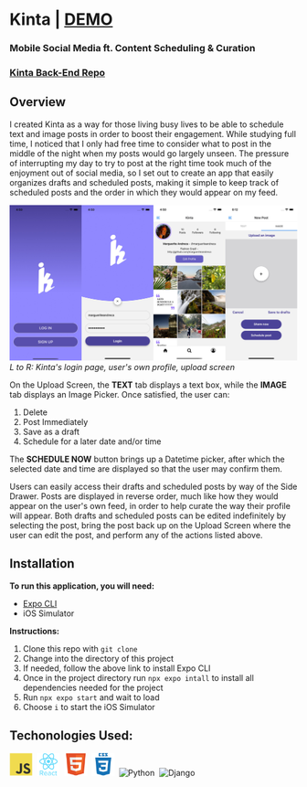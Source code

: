 # Kinta | [DEMO](https://www.loom.com/share/8a800d34d0174fca9a4a1f6c2376ca24)

### Mobile Social Media ft. Content Scheduling & Curation 
### [Kinta Back-End Repo](https://github.com/margueriteandreca/CapstoneProjectBE)

## Overview 


I created Kinta as a way for those living busy lives to be able to schedule text and image posts in order to boost their engagement. While studying full time, I noticed that I only had free time to consider what to post in the middle of the night when my posts would go largely unseen. The pressure of interrupting my day to try to post at the right time took much of the enjoyment out of social media, so I set out to create an app that easily organizes drafts and scheduled posts, making it simple to keep track of scheduled posts and the order in which they would appear on my feed. 


![Kinta](assets/kinta-full.png)
*L to R: Kinta's login page, user's own profile, upload screen*


On the Upload Screen, the **TEXT** tab displays a text box, while the **IMAGE** tab displays an Image Picker. Once satisfied, the user can: 

1. Delete
2. Post Immediately
3. Save as a draft
4. Schedule for a later date and/or time

The **SCHEDULE NOW** button brings up a Datetime picker, after which the selected date and time are displayed so that the user may confirm them. 


Users can easily access their drafts and scheduled posts by way of the Side Drawer. Posts are displayed in reverse order, much like how they would appear on the user's own feed, in order to help curate the way their profile will appear. Both drafts and scheduled posts can be edited indefinitely by selecting the post, bring the post back up on the Upload Screen where the user can edit the post, and perform any of the actions listed above.


## Installation 

**To run this application, you will need:**

* [Expo CLI](https://docs.expo.dev/workflow/expo-cli/)
* iOS Simulator

**Instructions:**

1. Clone this repo with `git clone`
2. Change into the directory of this project
3. If needed, follow the above link to install Expo CLI
4. Once in the project directory run `npx expo intall` to install all dependencies needed for the project
5. Run `npx expo start` and wait to load
6. Choose `i` to start the iOS Simulator 



## Techonologies Used:

<div>
  <img src="https://github.com/devicons/devicon/blob/master/icons/javascript/javascript-original.svg" title="JavaScript" alt="JavaScript" width="40" height="40"/>&nbsp;
  <img src="https://github.com/devicons/devicon/blob/master/icons/react/react-original-wordmark.svg" title="React" alt="React" width="40" height="40"/>&nbsp;
  <img src="https://github.com/devicons/devicon/blob/master/icons/html5/html5-original.svg" title="HTML5" alt="HTML" width="40" height="40"/>&nbsp;
  <img src="https://github.com/devicons/devicon/blob/master/icons/css3/css3-plain-wordmark.svg"  title="CSS3" alt="CSS" width="40" height="40"/>&nbsp;
  <img src="https://cdn.jsdelivr.net/gh/devicons/devicon/icons/python/python-original.svg" title="Python" alt="Python" width="40" height="40"/>&nbsp;
  <img src="https://cdn.jsdelivr.net/gh/devicons/devicon/icons/django/django-plain.svg"" title="Django" alt="Django" width="40" height="40"/>&nbsp;
</div>
